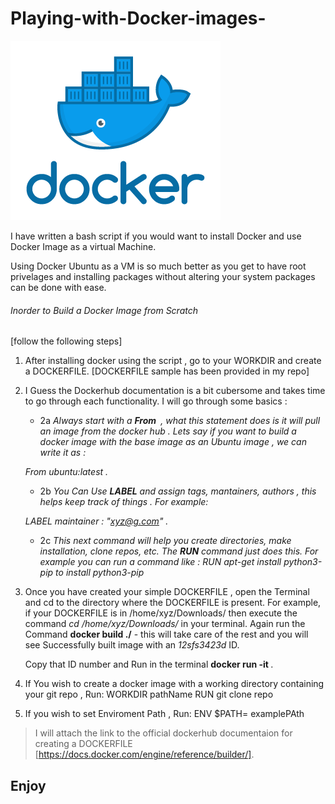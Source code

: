 # Playing-with-Docker-images-
![Docker Play](/images/Logo.png)

I have written a bash script if you would want to install Docker and use Docker Image as a virtual Machine. 

Using Docker Ubuntu as a VM is so much better as you get to have root privelages and installing packages without altering your system packages can be done with ease.

###### Inorder to Build a Docker Image from Scratch 

[follow the following steps] 
 1. After installing docker using the script , go to your WORKDIR and create a DOCKERFILE. [DOCKERFILE sample has been provided in my repo]

 2. I Guess the Dockerhub documentation is a bit cubersome and takes time to go through each functionality. I will go through some basics :


    * 2a *Always start with a **From <image name >**  , what this statement does is it will pull an image from the docker hub . Lets say if you want to build a docker image with the base image as an Ubuntu image , we can write it as :*
	
	 *From ubuntu:latest .*
    


    * 2b *You Can Use **LABEL** and assign tags, mantainers, authors , this helps keep track of things . For example:*

	 *LABEL maintainer : "xyz@g.com" .*



    * 2c *This next command will help you create directories, make installation, clone repos, etc. The **RUN** command just does this. For example you can run a command like :*
	 *RUN apt-get install python3-pip to install python3-pip*
  


 3. Once you have created your simple DOCKERFILE , open the Terminal and cd to the directory where the DOCKERFILE is present. For example, if your DOCKERFILE is in /home/xyz/Downloads/ then execute the command _cd /home/xyz/Downloads/_ in your terminal. Again run the Command **docker build ./** - this will take care of the rest and you will see Successfully built image with an _12sfs3423d_ ID. 
    
    Copy that ID number and Run in the terminal **docker run -it <ID Number>**. 


 4. If You wish to create a docker image with a working directory containing your git repo , Run:
    WORKDIR pathName
    RUN git clone repo

 5. If you wish to set Enviroment Path , Run:
    ENV $PATH= examplePAth



>I will attach the link to the official dockerhub documentaion for creating a DOCKERFILE [https://docs.docker.com/engine/reference/builder/].



## Enjoy
